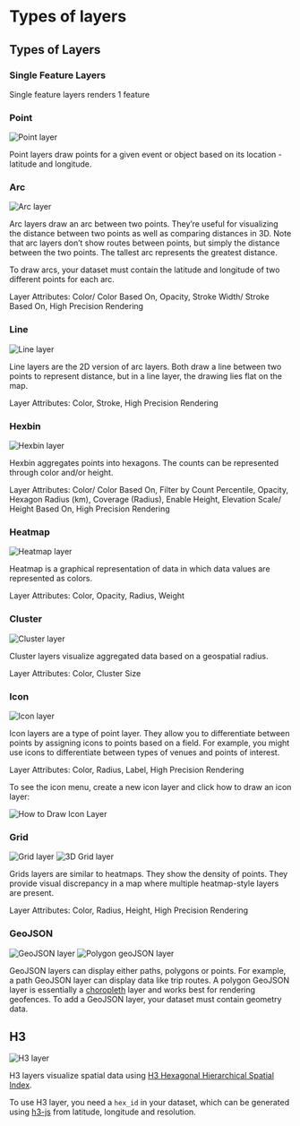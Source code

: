 # Types of layers

## Types of Layers

### Single Feature Layers

Single feature layers renders 1 feature

### Point

![Point layer](https://d1a3f4spazzrp4.cloudfront.net/kepler.gl/documentation/image34.png)

Point layers draw points for a given event or object based on its location - latitude and longitude.

### Arc

![Arc layer](https://d1a3f4spazzrp4.cloudfront.net/kepler.gl/documentation/c-arc-layer.png)

Arc layers draw an arc between two points. They’re useful for visualizing the distance between two points as well as comparing distances in 3D. Note that arc layers don’t show routes between points, but simply the distance between the two points. The tallest arc represents the greatest distance.

To draw arcs, your dataset must contain the latitude and longitude of two different points for each arc.

Layer Attributes: Color/ Color Based On, Opacity, Stroke Width/ Stroke Based On, High Precision Rendering

### Line

![Line layer](https://d1a3f4spazzrp4.cloudfront.net/kepler.gl/documentation/c-line-layer.png)

Line layers are the 2D version of arc layers. Both draw a line between two points to represent distance, but in a line layer, the drawing lies flat on the map.

Layer Attributes: Color, Stroke, High Precision Rendering

### Hexbin

![Hexbin layer](https://d1a3f4spazzrp4.cloudfront.net/kepler.gl/documentation/c-hexbin-layer.png)

Hexbin aggregates points into hexagons. The counts can be represented through color and/or height.

Layer Attributes: Color/ Color Based On, Filter by Count Percentile, Opacity, Hexagon Radius \(km\), Coverage \(Radius\), Enable Height, Elevation Scale/ Height Based On, High Precision Rendering

### Heatmap

![Heatmap layer](https://d1a3f4spazzrp4.cloudfront.net/kepler.gl/documentation/c-heat-map.png)

Heatmap is a graphical representation of data in which data values are represented as colors.

Layer Attributes: Color, Opacity, Radius, Weight

### Cluster

![Cluster layer](https://d1a3f4spazzrp4.cloudfront.net/kepler.gl/documentation/c-cluster-layer.png)

Cluster layers visualize aggregated data based on a geospatial radius.

Layer Attributes: Color, Cluster Size

### Icon

![Icon layer](https://d1a3f4spazzrp4.cloudfront.net/kepler.gl/documentation/image33.png)

Icon layers are a type of point layer. They allow you to differentiate between points by assigning icons to points based on a field. For example, you might use icons to differentiate between types of venues and points of interest.

Layer Attributes: Color, Radius, Label, High Precision Rendering

To see the icon menu, create a new icon layer and click how to draw an icon layer:

![How to Draw Icon Layer](https://d1a3f4spazzrp4.cloudfront.net/kepler.gl/documentation/image38.png)

### Grid

![Grid layer](https://d1a3f4spazzrp4.cloudfront.net/kepler.gl/documentation/image21.png) ![3D Grid layer](https://d1a3f4spazzrp4.cloudfront.net/kepler.gl/documentation/c-grid-layer.png)

Grids layers are similar to heatmaps. They show the density of points. They provide visual discrepancy in a map where multiple heatmap-style layers are present.

Layer Attributes: Color, Radius, Height, High Precision Rendering

### GeoJSON

![GeoJSON layer](https://d1a3f4spazzrp4.cloudfront.net/kepler.gl/documentation/image20.png) ![Polygon geoJSON layer](https://d1a3f4spazzrp4.cloudfront.net/kepler.gl/documentation/image7.png)

GeoJSON layers can display either paths, polygons or points. For example, a path GeoJSON layer can display data like trip routes. A polygon GeoJSON layer is essentially a [choropleth](https://en.wikipedia.org/wiki/Choropleth_map) layer and works best for rendering geofences. To add a GeoJSON layer, your dataset must contain geometry data.

## H3

![H3 layer](https://d1a3f4spazzrp4.cloudfront.net/kepler.gl/documentation/c-h3-layer.png)

H3 layers visualize spatial data using [H3 Hexagonal Hierarchical Spatial Index](https://eng.uber.com/h3/).

To use H3 layer, you need a `hex_id` in your dataset, which can be generated using [h3-js](https://github.com/uber/h3-js) from latitude, longitude and resolution.

